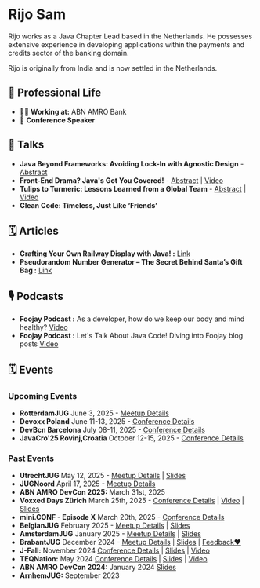 # Rijo Sam

Rijo works as a Java Chapter Lead based in the Netherlands. He possesses extensive experience in developing applications within the payments and credits sector of the banking domain.

Rijo is originally from India and is now settled in the Netherlands.

## 💼 Professional Life
- 🧑‍💻 **Working at:** ABN AMRO Bank
- 🎤 **Conference Speaker**

## 🎤 Talks
- **Java Beyond Frameworks: Avoiding Lock-In with Agnostic Design** - [Abstract](https://github.com/Rijosam/Rijosam/blob/main/abstract_Java_Beyond_Frameworks.md)
- **Front-End Drama? Java's Got You Covered!** - [Abstract](https://github.com/Rijosam/Rijosam/blob/main/abstract_Front_End_Drama.md) | [Video](https://www.youtube.com/watch?v=4Ik8FOYq3Nw)
- **Tulips to Turmeric: Lessons Learned from a Global Team** - [Abstract](https://github.com/Rijosam/Rijosam/blob/main/abstract_Tulips_to_Turmeric.md) | [Video](https://youtu.be/asp_elDaZvg?feature=shared)
- **Clean Code: Timeless, Just Like ‘Friends’**

## 🗓️ Articles
- **Crafting Your Own Railway Display with Java! :** [Link](https://foojay.io/today/crafting-your-own-railway-display-with-java/)
- **Pseudorandom Number Generator – The Secret Behind Santa’s Gift Bag :** [Link](https://foojay.io/today/pseudorandom-number-generator/)

## 🎙️ Podcasts
- **Foojay Podcast :** As a developer, how do we keep our body and mind healthy? [Video](https://youtu.be/OYX_X2x3vl8?t=1498)
- **Foojay Podcast :** Let's Talk About Java Code! Diving into Foojay blog posts [Video](https://youtu.be/IB7drozkKUk?t=1673)

## 🗓️ Events

### Upcoming Events
- **RotterdamJUG** June 3, 2025 - [Meetup Details](https://www.meetup.com/rotterdamjug/events/307818817/?utm_medium=referral&utm_campaign=share-btn_savedevents_share_modal&utm_source=link)
- **Devoxx Poland** June 11-13, 2025 - [Conference Details](https://devoxx.pl)
- **DevBcn Barcelona** July 08-11, 2025 - [Conference Details](https://www.devbcn.com/)
- **JavaCro'25 Rovinj,Croatia** October 12-15, 2025 - [Conference Details](https://2025.javacro.hr/eng/)

### Past Events
- **UtrechtJUG** May 12, 2025 - [Meetup Details](https://www.meetup.com/utrecht-java-user-group/events/305047053/?utm_medium=referral&utm_campaign=yourEvent_savedevents_share_modal&utm_source=link) | [Slides](https://1drv.ms/p/c/9c98deced182940c/EbkkfsKsG2tGj8reVAC6Tz0BmLOIeKdVUXnRDda1Tv0tgg?e=932Fva)
- **JUGNoord** April 17, 2025 - [Meetup Details](https://www.meetup.com/jug-noord/events/306222257/?utm_medium=referral&utm_campaign=share-btn_savedevents_share_modal&utm_source=link)
- **ABN AMRO DevCon 2025:** March 31st, 2025
- **Voxxed Days Zürich** March 25th, 2025 - [Conference Details](https://zurich.voxxeddays.com/) | [Video](https://youtu.be/BR8H189BfOM?feature=shared) | [Slides](https://1drv.ms/p/c/9c98deced182940c/EfingCQucuJHsEvIgxDCr50BEaJ9CrQluzDOuyeIsh7RuQ)  
- **mini.CONF - Episode X** March 20th, 2025 - [Conference Details](https://miniconf.io/)
- **BelgianJUG** February 2025 - [Meetup Details](https://www.meetup.com/belgian-java-user-group/events/305632961/?eventOrigin=group_upcoming_events) | [Slides](https://1drv.ms/p/c/9c98deced182940c/EdXjqD2YlAtDnIZj_dtVg7sBHXIkw-USCuS1wbl55ZH61A?e=IwrkYx)
- **AmsterdamJUG** January 2025 - [Meetup Details](https://www.meetup.com/amsterdam-java-user-group/events/305160845/?eventOrigin=home_page_upcoming_events$all) | [Slides](https://1drv.ms/p/c/9c98deced182940c/EXBgFZ6R3ThMr322fFS2EFQBt4Z7I63T0qV1BW_N-c3ovA?e=gNY45G)
- **BrabantJUG** December 2024 - [Meetup Details](https://www.meetup.com/nl-NL/brabant-jug/events/304322148/?eventorigin=group_upcoming_events) | [Slides](https://1drv.ms/p/c/9c98deced182940c/EXBgFZ6R3ThMr322fFS2EFQBt4Z7I63T0qV1BW_N-c3ovA?e=gNY45G) | [Feedback❤️](./feedback/feedback_BrabantJUG.png)
- **J-Fall:** November 2024 [Conference Details](https://jfall.nl/) | [Slides](https://1drv.ms/p/c/9c98deced182940c/EZAktnWy4c1LoeLgyWT6Y3YBrlpd-r4DkPeSrHD9Zea5bQ?e=kG9IDC) | [Video](https://youtu.be/asp_elDaZvg?feature=shared)
- **TEQNation:** May 2024 [Conference Details](https://teqnation.com/) | [Slides](https://1drv.ms/p/c/9c98deced182940c/EeKMIpbNgSdOvnnvziNSX8wBrec6QcgBJqjdlMz2Xkk2IQ?e=3LfMFf) | [Video](https://youtu.be/6qpZ8hj5fRI?feature=shared)
- **ABN AMRO DevCon 2024:** January 2024 [Slides](https://1drv.ms/p/c/9c98deced182940c/EePxGWef125CpDz2dRXRJWABVqbzg-G4En9NFBA9876Dag?e=gSeOob)
- **ArnhemJUG:** September 2023



